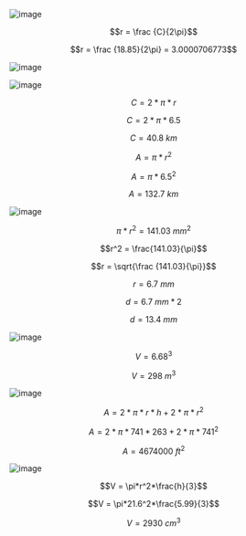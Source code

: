 ![image](https://github.com/user-attachments/assets/12421762-5432-4294-83c9-762739cc6df1)

$$r = \frac {C}{2\pi}$$

$$r = \frac {18.85}{2\pi} = 3.0000706773$$

![image](https://github.com/user-attachments/assets/f863e3c9-eaad-4f9b-8e52-826de8e58a34)

![image](https://github.com/user-attachments/assets/82a8bd77-de31-44b2-82ab-dd4d11d1d0d2)

$$C = 2*\pi*r$$

$$C = 2*\pi*6.5$$

$$C = 40.8\ km$$

$$A = \pi*r^2$$

$$A = \pi*6.5^2$$

$$A = 132.7\ km$$

![image](https://github.com/user-attachments/assets/9181c314-293c-4d4e-8ceb-1b3ce15a3588)

$$\pi*r^2 = 141.03\ mm^2$$


$$r^2 = \frac{141.03}{\pi}$$

$$r = \sqrt{\frac {141.03}{\pi}}$$

$$r = 6.7\ mm$$

$$d = 6.7\ mm * 2$$

$$d = 13.4\ mm$$

![image](https://github.com/user-attachments/assets/a799ca45-6289-4687-8900-9eb4ae53594e)

$$V = 6.68^3$$

$$V = 298\ m^3$$

![image](https://github.com/user-attachments/assets/fe2ec6e3-caa6-4e22-9602-e2614ac833a0)

$$A = 2*\pi*r*h + 2*\pi*r^2$$

$$A = 2*\pi*741*263+2*\pi*741^2$$

$$A = 4674000\ ft^2$$

![image](https://github.com/user-attachments/assets/ceee43ae-14b2-4459-b838-5651e5f98b87)

$$V = \pi*r^2*\frac{h}{3}$$

$$V = \pi*21.6^2*\frac{5.99}{3}$$

$$V = 2930\ cm^3$$
